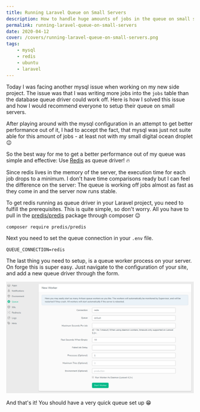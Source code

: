 ```yaml
---
title: Running Laravel Queue on Small Servers
description: How to handle huge amounts of jobs in the queue on small servers.
permalink: running-laravel-queue-on-small-servers
date: 2020-04-12
cover: /covers/running-laravel-queue-on-small-servers.png
tags:
    - mysql
    - redis
    - ubuntu
    - laravel 
---
```


Today I was facing another mysql issue when working on my new side project. The issue was that I was writing more jobs into the `jobs` table than the database queue driver could work off. Here is how I solved this issue and how I would recommend everyone to setup their queue on small servers.

<!-- more -->

After playing around with the mysql configuration in an attempt to get better performance out of it, I had to accept the fact, that mysql was just not suite able for this amount of jobs - at least not with my small digital ocean droplet 😉

So the best way for me to get a better performance out of my queue was simple and effective: Use [Redis](https://redis.io/) as queue driver! 🔥

Since redis lives in the memory of the server, the execution time for each job drops to a minimum. I don't have time comparisons ready but I can feel the difference on the server: The queue is working off jobs almost as fast as they come in and the server now runs stable.

To get redis running as queue driver in your Laravel project, you need to fulfill the prerequisites. This is quite simple, so don't worry. All you have to pull in the [predis/predis](https://packagist.org/packages/predis/predis) package through composer 😉

```bash
composer require predis/predis
```

Next you need to set the queue connection in your `.env` file.

```
QUEUE_CONNECTION=redis
```

The last thing you need to setup, is a queue worker process on your server. On forge this is super easy. Just navigate to the configuration of your site, and add a new queue driver through the form.

![Forge Queue Driver Configuration](./forge-queue-worker-configuration.png)

And that's it! You should have a very quick queue set up 😁

